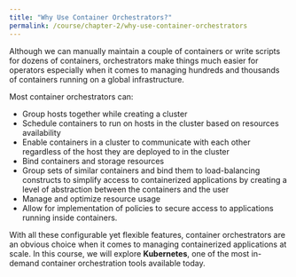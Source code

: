 ```yaml
---
title: "Why Use Container Orchestrators?"
permalink: /course/chapter-2/why-use-container-orchestrators
---
```

Although we can manually maintain a couple of containers or write scripts for dozens of containers, orchestrators make things much easier for operators especially when it comes to managing hundreds and thousands of containers running on a global infrastructure.

Most container orchestrators can:

-   Group hosts together while creating a cluster
-   Schedule containers to run on hosts in the cluster based on resources availability
-   Enable containers in a cluster to communicate with each other regardless of the host they are deployed to in the cluster
-   Bind containers and storage resources
-   Group sets of similar containers and bind them to load-balancing constructs to simplify access to containerized applications by creating a level of abstraction between the containers and the user
-   Manage and optimize resource usage
-   Allow for implementation of policies to secure access to applications running inside containers.

With all these configurable yet flexible features, container orchestrators are an obvious choice when it comes to managing containerized applications at scale. In this course, we will explore **Kubernetes**, one of the most in-demand container orchestration tools available today.